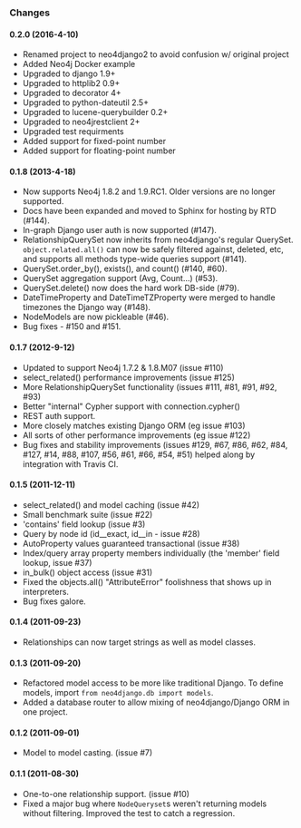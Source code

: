 ### Changes

#### 0.2.0 (2016-4-10)

* Renamed project to neo4django2 to avoid confusion w/ original project
* Added Neo4j Docker example 
* Upgraded to django 1.9+
* Upgraded to httplib2 0.9+
* Upgraded to decorator 4+
* Upgraded to python-dateutil 2.5+
* Upgraded to lucene-querybuilder 0.2+
* Upgraded to neo4jrestclient 2+
* Upgraded test requirments
* Added support for fixed-point number
* Added support for floating-point number

#### 0.1.8 (2013-4-18)

* Now supports Neo4j 1.8.2 and 1.9.RC1. Older versions are no longer supported.
* Docs have been expanded and moved to Sphinx for hosting by RTD (#144).
* In-graph Django user auth is now supported (#147).
* RelationshipQuerySet now inherits from neo4django's regular QuerySet.  `object.related.all()` can now be safely filtered against, deleted, etc, and supports all methods type-wide queries support (#141).
* QuerySet.order_by(), exists(), and count() (#140, #60).
* QuerySet aggregation support (Avg, Count...) (#53).
* QuerySet.delete() now does the hard work DB-side (#79).
* DateTimeProperty and DateTimeTZProperty were merged to handle timezones the Django way (#148).
* NodeModels are now pickleable (#46).
* Bug fixes - #150 and #151.

#### 0.1.7 (2012-9-12)

* Updated to support Neo4j 1.7.2 & 1.8.M07 (issue #110)
* select_related() performance improvements (issue #125)
* More RelationshipQuerySet functionality (issues #111, #81, #91, #92, #93)
* Better "internal" Cypher support with connection.cypher()
* REST auth support.
* More closely matches existing Django ORM (eg issue #103)
* All sorts of other performance improvements (eg issue #122)
* Bug fixes and stability improvements (issues #129, #67, #86, #62, #84, #127, #14, #88, #107, #56, #61, #66, #54, #51) helped along by integration with Travis CI.

#### 0.1.5 (2011-12-11)

* select_related() and model caching (issue #42)
* Small benchmark suite (issue #22)
* 'contains' field lookup (issue #3)
* Query by node id (id__exact, id__in - issue #28)
* AutoProperty values guaranteed transactional (issue #38)
* Index/query array property members individually (the 'member' field lookup, issue #37)
* in_bulk() object access (issue #31)
* Fixed the objects.all() "AttributeError" foolishness that shows up in interpreters.
* Bug fixes galore.

#### 0.1.4 (2011-09-23)

* Relationships can now target strings as well as model classes.

#### 0.1.3 (2011-09-20)

* Refactored model access to be more like traditional Django. To define models, import `from neo4django.db import models`.
* Added a database router to allow mixing of neo4django/Django ORM in one project.

#### 0.1.2 (2011-09-01)

* Model to model casting. (issue #7)

#### 0.1.1 (2011-08-30)

* One-to-one relationship support. (issue #10)
* Fixed a major bug where `NodeQueryset`s weren't returning models without filtering. Improved the test to catch a regression.
